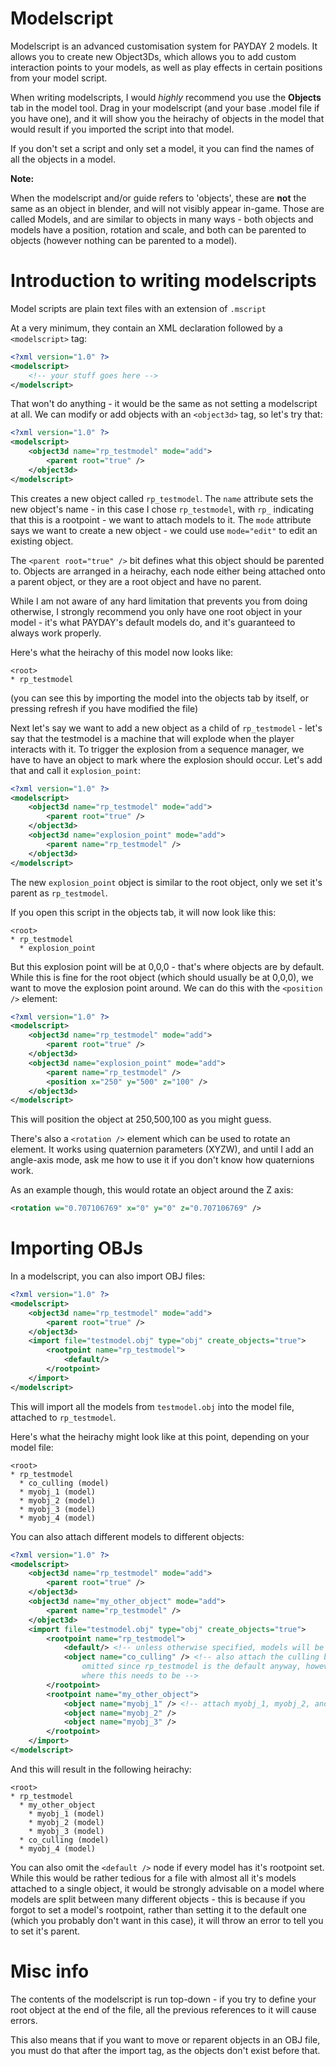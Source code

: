 # Modelscript

Modelscript is an advanced customisation system for PAYDAY 2 models. It allows
you to create new Object3Ds, which allows you to add custom interaction points
to your models, as well as play effects in certain positions from your model script.

When writing modelscripts, I would *highly* recommend you use the **Objects** tab
in the model tool. Drag in your modelscript (and your base .model file if you have
one), and it will show you the heirachy of objects in the model that would result
if you imported the script into that model.

If you don't set a script and only set a model, it you can find the names of all
the objects in a model.

**Note:**

When the modelscript and/or guide refers to 'objects', these are **not** the same
as an object in blender, and will not visibly appear in-game. Those are called Models,
and are similar to objects in many ways - both objects and models have a position,
rotation and scale, and both can be parented to objects (however nothing can be parented
to a model).

# Introduction to writing modelscripts

Model scripts are plain text files with an extension of `.mscript`

At a very minimum, they contain an XML declaration followed by a `<modelscript>`
tag:


```xml
<?xml version="1.0" ?>
<modelscript>
    <!-- your stuff goes here -->
</modelscript>
```

That won't do anything - it would be the same as not setting a modelscript at
all. We can modify or add objects with an `<object3d>` tag, so let's try that:

```xml
<?xml version="1.0" ?>
<modelscript>
    <object3d name="rp_testmodel" mode="add">
        <parent root="true" />
    </object3d>
</modelscript>
```

This creates a new object called `rp_testmodel`. The `name` attribute sets the
new object's name - in this case I chose `rp_testmodel`, with `rp_` indicating
that this is a rootpoint - we want to attach models to it. The `mode` attribute
says we want to create a new object - we could use `mode="edit"` to edit an
existing object.

The `<parent root="true" />` bit defines what this object should be parented
to. Objects are arranged in a heirachy, each node either being attached onto a
parent object, or they are a root object and have no parent.

While I am not aware of any hard limitation that prevents you from doing otherwise,
I strongly recommend you only have one root object in your model - it's what
PAYDAY's default models do, and it's guaranteed to always work properly.

Here's what the heirachy of this model now looks like:

```
<root>
* rp_testmodel
```

(you can see this by importing the model into the objects tab by itself, or pressing
refresh if you have modified the file)

Next let's say we want to add a new object as a child of `rp_testmodel` - let's
say that the testmodel is a machine that will explode when the player interacts
with it. To trigger the explosion from a sequence manager, we have to have an
object to mark where the explosion should occur. Let's add that and call
it `explosion_point`:

```xml
<?xml version="1.0" ?>
<modelscript>
    <object3d name="rp_testmodel" mode="add">
        <parent root="true" />
    </object3d>
    <object3d name="explosion_point" mode="add">
        <parent name="rp_testmodel" />
    </object3d>
</modelscript>
```

The new `explosion_point` object is similar to the root object, only we set
it's parent as `rp_testmodel`.

If you open this script in the objects tab, it will now look like this:

```
<root>
* rp_testmodel
  * explosion_point
```

But this explosion point will be at 0,0,0 - that's where objects are by default. While
this is fine for the root object (which should usually be at 0,0,0), we want to move the
explosion point around. We can do this with the `<position />` element:

```xml
<?xml version="1.0" ?>
<modelscript>
    <object3d name="rp_testmodel" mode="add">
        <parent root="true" />
    </object3d>
    <object3d name="explosion_point" mode="add">
        <parent name="rp_testmodel" />
        <position x="250" y="500" z="100" />
    </object3d>
</modelscript>
```

This will position the object at 250,500,100 as you might guess.

There's also a `<rotation />` element which can be used to rotate an element. It works
using quaternion parameters (XYZW), and until I add an angle-axis mode, ask me how to
use it if you don't know how quaternions work.

As an example though, this would rotate an object around the Z axis:

```xml
<rotation w="0.707106769" x="0" y="0" z="0.707106769" />
```

# Importing OBJs

In a modelscript, you can also import OBJ files:

```xml
<?xml version="1.0" ?>
<modelscript>
    <object3d name="rp_testmodel" mode="add">
        <parent root="true" />
    </object3d>
    <import file="testmodel.obj" type="obj" create_objects="true">
        <rootpoint name="rp_testmodel">
            <default/>
        </rootpoint>
    </import>
</modelscript>
```

This will import all the models from `testmodel.obj` into the model file, attached to `rp_testmodel`.

Here's what the heirachy might look like at this point, depending on your model file:

```
<root>
* rp_testmodel
  * co_culling (model)
  * myobj_1 (model)
  * myobj_2 (model)
  * myobj_3 (model)
  * myobj_4 (model)
```

You can also attach different models to different objects:

```xml
<?xml version="1.0" ?>
<modelscript>
    <object3d name="rp_testmodel" mode="add">
        <parent root="true" />
    </object3d>
    <object3d name="my_other_object" mode="add">
        <parent name="rp_testmodel" />
    </object3d>
    <import file="testmodel.obj" type="obj" create_objects="true">
        <rootpoint name="rp_testmodel">
            <default/> <!-- unless otherwise specified, models will be attached to this -->
            <object name="co_culling" /> <!-- also attach the culling box here, this could be
                omitted since rp_testmodel is the default anyway, however it makes it clear
                where this needs to be -->
        </rootpoint>
        <rootpoint name="my_other_object">
            <object name="myobj_1" /> <!-- attach myobj_1, myobj_2, and myobj_3 to my_other_object -->
            <object name="myobj_2" />
            <object name="myobj_3" />
        </rootpoint>
    </import>
</modelscript>
```

And this will result in the following heirachy:

```
<root>
* rp_testmodel
  * my_other_object
    * myobj_1 (model)
    * myobj_2 (model)
    * myobj_3 (model)
  * co_culling (model)
  * myobj_4 (model)
```

You can also omit the `<default />` node if every model has it's rootpoint set. While this would be
rather tedious for a file with almost all it's models attached to a single object, it would be strongly
advisable on a model where models are split between many different objects - this is because if you
forgot to set a model's rootpoint, rather than setting it to the default one (which you probably don't
want in this case), it will throw an error to tell you to set it's parent.

# Misc info

The contents of the modelscript is run top-down - if you try to define your root object at the
end of the file, all the previous references to it will cause errors.

This also means that if you want to move or reparent objects in an OBJ file, you must do that
after the import tag, as the objects don't exist before that.
